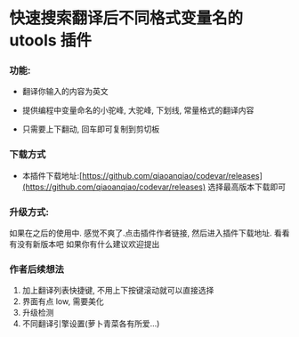 # 快速搜索翻译后不同格式变量名的 utools 插件
### 功能:
- 翻译你输入的内容为英文

- 提供编程中变量命名的小驼峰, 大驼峰, 下划线, 常量格式的翻译内容

- 只需要上下翻动, 回车即可复制到剪切板


### 下载方式    
- 本插件下载地址:[https://github.com/qiaoanqiao/codevar/releases](https://github.com/qiaoanqiao/codevar/releases)
选择最高版本下载即可

### 升级方式:
如果在之后的使用中. 感觉不爽了.点击插件作者链接, 然后进入插件下载地址. 看看有没有新版本吧
如果你有什么建议欢迎提出

### 作者后续想法
1. 加上翻译列表快捷键, 不用上下按键滚动就可以直接选择
2. 界面有点 low, 需要美化
3. 升级检测
4. 不同翻译引擎设置(萝卜青菜各有所爱...)